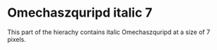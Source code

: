 # Omechaszquripd italic 7 ######################################################

This part of the hierachy contains italic Omechaszquripd at a size of 7 pixels.


[//]: # ( vim: set filetype=markdown textwidth=80 tabstop=2 noexpandtab: )
